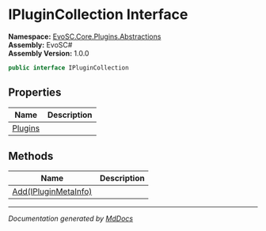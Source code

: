 ﻿<!--  
  <auto-generated>   
    The contents of this file were generated by a tool.  
    Changes to this file may be list if the file is regenerated  
  </auto-generated>   
-->

# IPluginCollection Interface

**Namespace:** [EvoSC.Core.Plugins.Abstractions](../index.md)  
**Assembly:** EvoSC\#  
**Assembly Version:** 1.0.0

```csharp
public interface IPluginCollection
```

## Properties

| Name                             | Description |
| -------------------------------- | ----------- |
| [Plugins](properties/Plugins.md) |             |

## Methods

| Name                                   | Description |
| -------------------------------------- | ----------- |
| [Add(IPluginMetaInfo)](methods/Add.md) |             |

___

*Documentation generated by [MdDocs](https://github.com/ap0llo/mddocs)*
